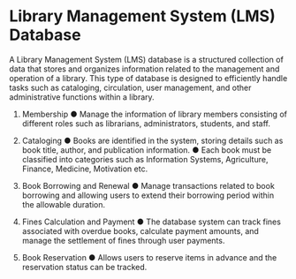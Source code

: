 # Library Management System (LMS) Database
A Library Management System (LMS) database is a structured collection of data that stores
and organizes information related to the management and operation of a library. This type of
database is designed to efficiently handle tasks such as cataloging, circulation, user
management, and other administrative functions within a library.

1. Membership
● Manage the information of library members consisting of different roles such as
librarians, administrators, students, and staff.

2. Cataloging
● Books are identified in the system, storing details such as book title, author, and
publication information.
● Each book must be classified into categories such as Information Systems, Agriculture,
Finance, Medicine, Motivation etc.

3. Book Borrowing and Renewal
● Manage transactions related to book borrowing and allowing users to extend their
borrowing period within the allowable duration.

4. Fines Calculation and Payment
● The database system can track fines associated with overdue books, calculate payment
amounts, and manage the settlement of fines through user payments.

5. Book Reservation
● Allows users to reserve items in advance and the reservation status can be tracked.
